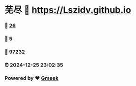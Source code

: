 # 芜尽 :link: https://Lszidv.github.io 
### :page_facing_up: [26](https://Lszidv.github.io/tag.html) 
### :speech_balloon: 5 
### :hibiscus: 97232 
### :alarm_clock: 2024-12-25 23:02:35 
### Powered by :heart: [Gmeek](https://github.com/Meekdai/Gmeek)
